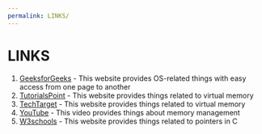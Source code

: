 ```yaml
---
permalink: LINKS/
---
```

# LINKS
1. [GeeksforGeeks](https://www.geeksforgeeks.org/operating-systems/) - This website provides OS-related things with easy access from one page to another
2. [TutorialsPoint](https://www.tutorialspoint.com/operating_system/os_virtual_memory.htm) - This website provides things related to virtual memory
3. [TechTarget](https://www.techtarget.com/searchstorage/definition/virtual-memory) - This website provides things related to virtual memory
4. [YouTube](https://www.youtube.com/watch?v=UDPYpf-nsDY) - This video provides things about memory management
5. [W3schools](https://www.w3schools.com/c/c_pointers.php) - This website provides things related to pointers in C
